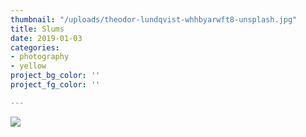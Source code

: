 ```yaml
---
thumbnail: "/uploads/theodor-lundqvist-whhbyarwft8-unsplash.jpg"
title: Slums
date: 2019-01-03
categories:
- photography
- yellow
project_bg_color: ''
project_fg_color: ''

---
```

![](/uploads/markus-spiske-516263-unsplash.jpg)